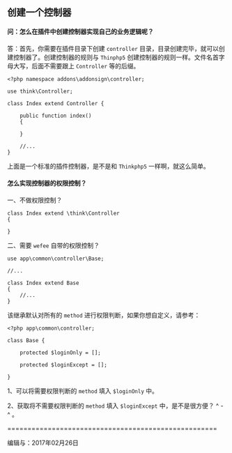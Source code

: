 ## 创建一个控制器

#### 问：怎么在插件中创建控制器实现自己的业务逻辑呢？

答：首先，你需要在插件目录下创建 `controller` 目录，目录创建完毕，就可以创建控制器了。创建控制器的规则与 `Thinphp5` 创建控制器的规则一样。文件名首字母大写，后面不需要跟上 `Controller` 等的后缀。

```
<?php namespace addons\addonsign\controller;

use think\Controller;

class Index extend Controller {
    
    public function index()
    {

    }

    //...
}
```

上面是一个标准的插件控制器，是不是和 `Thinkphp5` 一样啊，就这么简单。


#### 怎么实现控制器的权限控制？

一、不做权限控制？

```
class Index extend \think\Controller
{

}
```

二、需要 `wefee` 自带的权限控制？

```
use app\common\controller\Base;

//...

class Index extend Base 
{
    //...
}
```


该继承默认对所有的 `method` 进行权限判断，如果你想自定义，请参考：

```
<?php app\common\controller;

class Base {
    
    protected $loginOnly = [];

    protected $loginExcept = [];

}
```

1、可以将需要权限判断的 `method` 填入 `$loginOnly` 中。

2、获取将不需要权限判断的 `method` 填入 `$loginExcept` 中，是不是很方便？ ^ - ^ 。

====================================================

编辑与：2017年02月26日